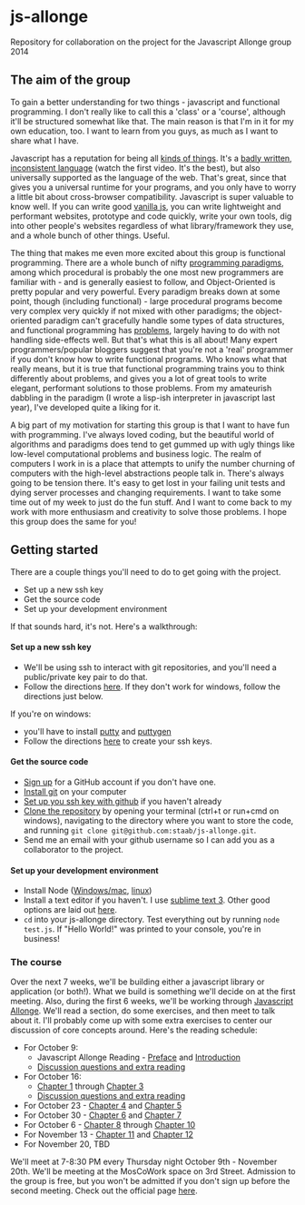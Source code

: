 js-allonge
==========

Repository for collaboration on the project for the Javascript Allonge group 2014

## The aim of the group

To gain a better understanding for two things - javascript and functional programming. I don't really like to call this a 'class' or a 'course', although it'll be structured somewhat like that. The main reason is that I'm in it for my own education, too. I want to learn from you guys, as much as I want to share what I have.

Javascript has a reputation for being all [kinds of things](https://twitter.com/horse_js). It's a [badly written, inconsistent language](http://programmers.stackexchange.com/a/138188) (watch the first video. It's the best), but also universally supported as the language of the web. That's great, since that gives you a universal runtime for your programs, and you only have to worry a little bit about cross-browser compatibility. Javascript is super valuable to know well. If you can write good [vanilla js](http://vanilla-js.com/), you can write lightweight and performant websites, prototype and code quickly, write your own tools, dig into other people's websites regardless of what library/framework they use, and a whole bunch of other things. Useful.

The thing that makes me even more excited about this group is functional programming. There are a whole bunch of nifty [programming paradigms](http://en.wikipedia.org/wiki/Comparison_of_programming_paradigms), among which procedural is probably the one most new programmers are familiar with - and is generally easiest to follow, and Object-Oriented is pretty popular and very powerful. Every paradigm breaks down at some point, though (including functional) - large procedural programs become very complex very quickly if not mixed with other paradigms; the object-oriented paradigm can't gracefully handle some types of data structures, and functional programming has [problems](http://www.perlmonks.org/?node_id=450922), largely having to do with not handling side-effects well. But that's what this is all about! Many expert programmers/popular bloggers suggest that you're not a 'real' programmer if you don't know how to write functional programs. Who knows what that really means, but it is true that functional programming trains you to think differently about problems, and gives you a lot of great tools to write elegant, performant solutions to those problems. From my amateurish dabbling in the paradigm (I wrote a lisp-ish interpreter in javascript last year), I've developed quite a liking for it.

A big part of my motivation for starting this group is that I want to have fun with programming. I've always loved coding, but the beautiful world of algorithms and paradigms does tend to get gummed up with ugly things like low-level computational problems and business logic. The realm of computers I work in is a place that attempts to unify the number churning of computers with the high-level abstractions people talk in. There's always going to be tension there. It's easy to get lost in your failing unit tests and dying server processes and changing requirements. I want to take some time out of my week to just do the fun stuff. And I want to come back to my work with more enthusiasm and creativity to solve those problems. I hope this group does the same for you!


## Getting started

There are a couple things you'll need to do to get going with the project.

- Set up a new ssh key
- Get the source code
- Set up your development environment

If that sounds hard, it's not. Here's a walkthrough:

#### Set up a new ssh key

- We'll be using ssh to interact with git repositories, and you'll need a public/private key pair to do that.
- Follow the directions [here](https://help.github.com/articles/generating-ssh-keys). If they don't work for windows, follow the directions just below.

If you're on windows:
- you'll have to install [putty](http://the.earth.li/~sgtatham/putty/latest/x86/putty.exe) and [puttygen](http://the.earth.li/~sgtatham/putty/latest/x86/puttygen.exe)
- Follow the directions [here](https://www.digitalocean.com/community/tutorials/how-to-create-ssh-keys-with-putty-to-connect-to-a-vps) to create your ssh keys.

#### Get the source code

- [Sign up](https://github.com/) for a GitHub account if you don't have one.
- [Install git](http://git-scm.com/book/en/Getting-Started-Installing-Git) on your computer
- [Set up you ssh key with github](https://help.github.com/articles/generating-ssh-keys#step-3-add-your-ssh-key-to-github) if you haven't already
- [Clone the repository](http://git-scm.com/book/en/Git-Basics-Getting-a-Git-Repository) by opening your terminal (ctrl+t or run+cmd on windows), navigating to the directory where you want to store the code, and running `git clone git@github.com:staab/js-allonge.git`.
- Send me an email with your github username so I can add you as a collaborator to the project.

#### Set up your development environment

- Install Node ([Windows/mac](http://nodejs.org/download/), [linux](http://ask.xmodulo.com/install-node-js-linux.html))
- Install a text editor if you haven't. I use [sublime text 3](http://www.sublimetext.com/3). Other good options are laid out [here](http://www.sitepoint.com/sitepoint-smackdown-atom-vs-brackets-vs-light-table-vs-sublime-text/).
- `cd` into your js-allonge directory. Test everything out by running `node test.js`. If "Hello World!" was printed to your console, you're in business!


### The course

Over the next 7 weeks, we'll be building either a javascript library or application (or both!). What we build is something we'll decide on at the first meeting. Also, during the first 6 weeks, we'll be working through [Javascript Allonge](https://leanpub.com/javascript-allonge/read). We'll read a section, do some exercises, and then meet to talk about it. I'll probably come up with some extra exercises to center our discussion of core concepts around. Here's the reading schedule:

- <a name="october_9"> </a>For October 9:
    - Javascript Allonge Reading - [Preface](https://leanpub.com/javascript-allonge/read#leanpub-auto-a-pull-of-the-lever-prefaces) and [Introduction](https://leanpub.com/javascript-allonge/read#leanpub-auto-prelude-values-and-expressions)
    - [Discussion questions and extra reading](extra/prelude.md)
- <a name="october_16"> </a>For October 16:
    - [Chapter 1](https://leanpub.com/javascript-allonge/read#functions) through [Chapter 3](https://leanpub.com/javascript-allonge/read#leanpub-auto-recipes-with-basic-functions)
    - [Discussion questions and extra reading](extra/1-3.md)
- <a name="october_23"> </a>For October 23 -  [Chapter 4](https://leanpub.com/javascript-allonge/read#references) and [Chapter 5](https://leanpub.com/javascript-allonge/read#leanpub-auto-recipes-with-rebinding-and-references)
- <a name="october_30"> </a>For October 30 -  [Chapter 6](https://leanpub.com/javascript-allonge/read#mutable) and [Chapter 7](https://leanpub.com/javascript-allonge/read#leanpub-auto-recipes-with-objects-mutations-and-state)
- <a name="october_6"> </a>For October 6 - [Chapter 8](https://leanpub.com/javascript-allonge/read#methods) through [Chapter 10](https://leanpub.com/javascript-allonge/read#processing)
- <a name="november_13"> </a>For November 13 - [Chapter 11](https://leanpub.com/javascript-allonge/read#redecorating) and [Chapter 12](https://leanpub.com/javascript-allonge/read#leanpub-auto-recipes-for-new-ideas)
- <a name="november_20"> </a>For November 20, TBD

We'll meet at 7-8:30 PM every Thursday night October 9th - November 20th. We'll be meeting at the MosCoWork space on 3rd Street. Admission to the group is free, but you won't be admitted if you don't sign up before the second meeting. Check out the official page [here](https://moscowork.com/javascript-allonge/).